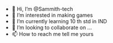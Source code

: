 - 👋 Hi, I’m @Sammith-tech
- 👀 I’m interested in making games
- 🌱 I’m currently learning 10 th std in IND
- 💞️ I’m looking to collaborate on ...
- 📫 How to reach me tell me yours

<!---
Sammith-tech/Sammith-tech is a ✨ special ✨ repository because its `README.md` (this file) appears on your GitHub profile.
You can click the Preview link to take a look at your changes.
--->
